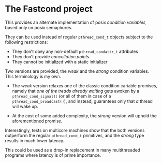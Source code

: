 # The Fastcond project

This provides an alternate implementation of posix _condition variables_,
based only on posix semaphores.

They can be used instead of regular `pthread_cond_t` objects subject to the
following restrictions:

* They don't obey any non-default `pthread_condattr_t` attributes
* They don't provide *cancellation points*.
* They cannot be initialized with a static initializer

 Two versions are provided, the _weak_ and the _strong_ condition variables.  This
 terminology is my own.

 - The _weak_ version relaxes one of the classic condition cariable promises, namely
 that _one of the treads already waiting_ gets awoken by a `pthread_cond_signal()`
 (or all of them in case of a `pthread_cond_broadcast()`), and instead, guarantees
 only that _a_ thread will wake up.

 - At the cost of some added complexity, the _strong_ version will uphold the
 aforementioned promise.

 Interestingly, tests on multicore machines show that the both versions outperform
 the regular `pthread_cond_t` primitives, and the _strong_ type results in much lower
 latency.

 This could be used as a drop-in replacement in many multithreaded programs where
 latency is of prime importance.